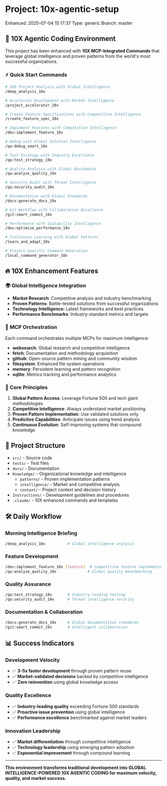 # Project: 10x-agentic-setup

Enhanced: 2025-07-04 15:17:37
Type: generic
Branch: master

## 🚀 10X Agentic Coding Environment

This project has been enhanced with **10X MCP-Integrated Commands** that leverage global intelligence and proven patterns from the world's most successful organizations.

### ⚡ Quick Start Commands
```bash
# 10X Project Analysis with Global Intelligence
/deep_analysis_10x

# Accelerate Development with Market Intelligence  
/project_accelerator_10x

# Create Feature Specifications with Competitive Intelligence
/create_feature_spec_10x

# Implement Features with Competitive Intelligence
/dev:implement_feature_10x

# Debug with Global Solution Intelligence
/qa:debug_smart_10x

# Test Strategy with Industry Excellence
/qa:test_strategy_10x

# Quality Analysis with Global Benchmarks
/qa:analyze_quality_10x

# Security Audit with Threat Intelligence
/qa:security_audit_10x

# Documentation with Global Standards
/docs:generate_docs_10x

# Git Workflow with Collaboration Excellence
/git:smart_commit_10x

# Performance with Scalability Intelligence
/dev:optimize_performance_10x

# Continuous Learning with Global Patterns
/learn_and_adapt_10x

# Project-Specific Command Generation
/local_command_generator_10x
```

## 🔥 10X Enhancement Features

### 🌍 **Global Intelligence Integration**
- **Market Research**: Competitive analysis and industry benchmarking
- **Proven Patterns**: Battle-tested solutions from successful organizations
- **Technology Intelligence**: Latest frameworks and best practices
- **Performance Benchmarks**: Industry-standard metrics and targets

### 🤖 **MCP Orchestration**
Each command orchestrates multiple MCPs for maximum intelligence:
- **websearch**: Global research and competitive intelligence
- **fetch**: Documentation and methodology acquisition  
- **github**: Open-source pattern mining and community wisdom
- **filesystem**: Enhanced file system operations
- **memory**: Persistent learning and pattern recognition
- **sqlite**: Metrics tracking and performance analytics

### 🎯 **Core Principles**
1. **Global Pattern Access**: Leverage Fortune 500 and tech giant methodologies
2. **Competitive Intelligence**: Always understand market positioning
3. **Proven Pattern Implementation**: Use validated solutions only
4. **Predictive Capabilities**: Anticipate issues using trend analysis
5. **Continuous Evolution**: Self-improving systems that compound knowledge

## 📁 Project Structure

- `src/` - Source code
- `tests/` - Test files
- `docs/` - Documentation
- `Knowledge/` - Organizational knowledge and intelligence
  - `patterns/` - Proven implementation patterns
  - `intelligence/` - Market and competitive analysis
  - `context/` - Project context and decision history
- `Instructions/` - Development guidelines and procedures
- `.claude/` - 10X enhanced commands and templates

## 🛠️ Daily Workflow

### Morning Intelligence Briefing
```bash
/deep_analysis_10x          # Global intelligence analysis
```

### Feature Development
```bash
/dev:implement_feature_10x [feature]  # Competitive feature implementation
/qa:analyze_quality_10x              # Global quality benchmarking
```

### Quality Assurance
```bash
/qa:test_strategy_10x       # Industry-leading testing
/qa:security_audit_10x      # Threat intelligence security
```

### Documentation & Collaboration
```bash
/docs:generate_docs_10x     # Global documentation standards
/git:smart_commit_10x       # Intelligent collaboration
```

## 📊 Success Indicators

### Development Velocity
- ✅ **3-5x faster development** through proven pattern reuse
- ✅ **Market-validated decisions** backed by competitive intelligence
- ✅ **Zero reinvention** using global knowledge access

### Quality Excellence  
- ✅ **Industry-leading quality** exceeding Fortune 500 standards
- ✅ **Proactive issue prevention** using global intelligence
- ✅ **Performance excellence** benchmarked against market leaders

### Innovation Leadership
- ✅ **Market differentiation** through competitive intelligence
- ✅ **Technology leadership** using emerging pattern adoption
- ✅ **Exponential improvement** through compound learning

---

**This environment transforms traditional development into GLOBAL INTELLIGENCE-POWERED 10X AGENTIC CODING for maximum velocity, quality, and market success.**
